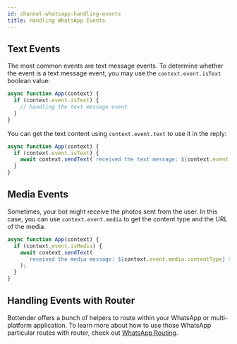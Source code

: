 ```yaml
---
id: channel-whatsapp-handling-events
title: Handling WhatsApp Events
---
```


## Text Events

The most common events are text message events. To determine whether the event is a text message event, you may use the `context.event.isText` boolean value:

```js
async function App(context) {
  if (context.event.isText) {
    // handling the text message event
  }
}
```

You can get the text content using `context.event.text` to use it in the reply:

```js
async function App(context) {
  if (context.event.isText) {
    await context.sendText(`received the text message: ${context.event.text}`);
  }
}
```

## Media Events

Sometimes, your bot might receive the photos sent from the user. In this case, you can use `context.event.media` to get the content type and the URL of the media.

```js
async function App(context) {
  if (context.event.isMedia) {
    await context.sendText(
      `received the media message: ${context.event.media.contentType} ${context.event.media.url}`
    );
  }
}
```

## Handling Events with Router

Bottender offers a bunch of helpers to route within your WhatsApp or multi-platform application. To learn more about how to use those WhatsApp particular routes with router, check out [WhatsApp Routing](channel-whatsapp-routing.md).
